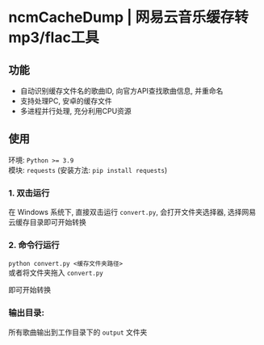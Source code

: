 # ncmCacheDump | 网易云音乐缓存转mp3/flac工具

## 功能
- 自动识别缓存文件名的歌曲ID, 向官方API查找歌曲信息, 并重命名
- 支持处理PC, 安卓的缓存文件
- 多进程并行处理, 充分利用CPU资源

## 使用

环境: `Python >= 3.9`  
模块: `requests` (安装方法: `pip install requests`)

### 1. 双击运行
在 Windows 系统下, 直接双击运行 `convert.py`, 会打开文件夹选择器, 选择网易云缓存目录即可开始转换

### 2. 命令行运行
`python convert.py <缓存文件夹路径>`  
或者将文件夹拖入 `convert.py`

即可开始转换

### 输出目录:
所有歌曲输出到工作目录下的 `output` 文件夹
